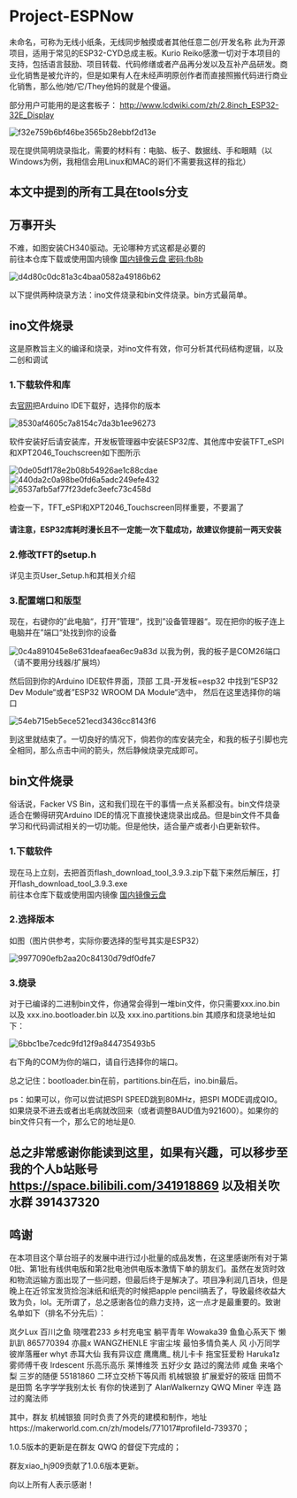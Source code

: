 # Project-ESPNow
未命名，可称为无线小纸条，无线同步触摸或者其他任意二创/开发名称
此为开源项目，适用于常见的ESP32-CYD总成主板。Kurio Reiko感激一切对于本项目的支持，包括语言鼓励、项目转载、代码修缮或者产品再分发以及互补产品研发。商业化销售是被允许的，但是如果有人在未经声明原创作者而直接照搬代码进行商业化销售，那么他/她/它/They他妈的就是个傻逼。

部分用户可能用的是这套板子：
http://www.lcdwiki.com/zh/2.8inch_ESP32-32E_Display


![f32e759b6bf46be3565b28ebbf2d13e](https://github.com/user-attachments/assets/9870ed31-667e-4ff3-ab37-1c473c22b1a5)


现在提供简明烧录指北，需要的材料有：电脑、板子、数据线、手和眼睛（以Windows为例，我相信会用Linux和MAC的哥们不需要我这样的指北）
## 本文中提到的所有工具在tools分支

## 万事开头
不难，如图安装CH340驱动。无论哪种方式这都是必要的    
前往本仓库下载或使用国内镜像 [国内镜像云盘 密码:fb8b](https://charley-x.lanzoue.com/iMFNB2ixzk1a)


![d4d80c0dc81a3c4baa0582a49186b62](https://github.com/user-attachments/assets/46b36394-1398-42ad-bf2b-eab2394cf620)

以下提供两种烧录方法：ino文件烧录和bin文件烧录。bin方式最简单。

## ino文件烧录
这是原教旨主义的编译和烧录，对ino文件有效，你可分析其代码结构逻辑，以及二创和调试

### 1.下载软件和库
去[官网](https://www.arduino.cc/en/software)把Arduino IDE下载好，选择你的版本

![8530af4605c7a8154c7da3b1ee96273](https://github.com/user-attachments/assets/0cfb522a-4bcd-4fe0-ae9b-543b141c9642)

软件安装好后请安装库，开发板管理器中安装ESP32库、其他库中安装TFT_eSPl和XPT2046_Touchscreen如下图所示

![0de05df178e2b08b54926ae1c88cdae](https://github.com/user-attachments/assets/90418fd9-bcc1-4446-a9f6-36c669638444)
![440da2c0a98be0fd6a5adc249efe432](https://github.com/user-attachments/assets/6398bf2c-6574-4ca7-817d-8f34544c15ce)
![6537afb5af77f23defc3eefc73c458d](https://github.com/user-attachments/assets/acfadf4d-358b-4e83-a0da-104a2d96e4e2)

检查一下，TFT_eSPl和XPT2046_Touchscreen同样重要，不要漏了

#### 请注意，ESP32库耗时漫长且不一定能一次下载成功，故建议你提前一两天安装

### 2.修改TFT的setup.h
详见主页User_Setup.h和其相关介绍

### 3.配置端口和版型

现在，右键你的”此电脑“，打开”管理“，找到”设备管理器“。现在把你的板子连上电脑并在”端口“处找到你的设备

![0c4a891045e8e631deafaea6ec9a83d](https://github.com/user-attachments/assets/3b208fe4-e07d-4867-b74a-26949bc55ed0)
以我为例，我的板子是COM26端口（请不要用分线器/扩展坞）

然后回到你的Arduino IDE软件界面，顶部 工具-开发板=esp32 中找到”ESP32 Dev Module“或者”ESP32 WROOM DA Module“选中，
然后在这里选择你的端口

![54eb715eb5ece521ecd3436cc8143f6](https://github.com/user-attachments/assets/5e0fd326-44cc-4df1-908c-28d41dca3d0f)

到这里就结束了。一切良好的情况下，倘若你的库安装完全，和我的板子引脚也完全相同，那么点击中间的箭头，然后静候烧录完成即可。


## bin文件烧录
俗话说，Facker VS Bin，这和我们现在干的事情一点关系都没有。bin文件烧录适合在懒得研究Arduino IDE的情况下直接快速烧录出成品。但是bin文件不具备学习和代码调试相关的一切功能。但是他快，适合量产或者小白更新软件。

### 1.下载软件
现在马上立刻，去把首页flash_download_tool_3.9.3.zip下载下来然后解压，打开flash_download_tool_3.9.3.exe   
前往本仓库下载或使用国内镜像 [国内镜像云盘](https://charley-x.lanzoue.com/iS4C82ixzllg)    


### 2.选择版本
如图（图片供参考，实际你要选择的型号其实是ESP32）

![9977090efb2aa20c84130d79df0dfe7](https://github.com/user-attachments/assets/189b8aaa-ca71-48c6-a1c4-934842593171)

### 3.烧录

对于已编译的二进制bin文件，你通常会得到一堆bin文件，你只需要xxx.ino.bin 以及 xxx.ino.bootloader.bin 以及 xxx.ino.partitions.bin
其顺序和烧录地址如下：

![6bbc1be7cedc9fd12f9a844735493b5](https://github.com/user-attachments/assets/88259832-018c-4c3b-8c12-e20f420bb7ed)

右下角的COM为你的端口，请自行选择你的端口。

总之记住：bootloader.bin在前，partitions.bin在后，ino.bin最后。

ps：如果可以，你可以尝试把SPI SPEED跳到80MHz，把SPI MODE调成QIO。如果烧录不进去或者出毛病就改回来（或者调整BAUD值为921600）。如果你的bin文件只有一个，那么它的地址是0.



## 总之非常感谢你能读到这里，如果有兴趣，可以移步至我的个人b站账号 https://space.bilibili.com/341918869 以及相关吹水群 391437320

## 鸣谢
在本项目这个草台班子的发展中进行过小批量的成品发售，在这里感谢所有对于第0批、第1批有线供电版和第2批电池供电版本激情下单的朋友们。虽然在发货时效和物流运输方面出现了一些问题，但最后终于是解决了。项目净利润几百块，但是晚上在近邻宝发货捡泡沫纸和纸壳的时候把apple pencil搞丢了，导致最终收益大致为负，lol。无所谓了，总之感谢各位的鼎力支持，这一点才是最重要的。致谢名单如下（排名不分先后）：

岚夕Lux  百川之鱼  晓嘿君233  乡村充电宝  躺平青年  Wowaka39  鱼鱼心系天下  懒趴趴  865770394  亦晨x  WANGZHENLE  宇宙尘埃  最怕多情负美人  风  小万同学  彼岸落雁er  whyt  赤耳大仙  我有异议症  鹰鹰鹰_  桃儿卡卡  拖宝狂爱粉   Haruka1z  雾师傅千夜  Irdescent  乐高乐高乐  莱博维茨  五好少女  路过的魔法师  咸鱼  来咯个梨  三岁的随便  55181860  二环立交桥下等风雨  机械银狼  扩展爱好的筱瑶  田筒不是田筒  名字学学我别太长  有你的快递到了  AlanWalkernzy  QWQ  Miner  辛连  路过的魔法师

其中，群友 机械银狼 同时负责了外壳的建模和制作，地址https://makerworld.com.cn/zh/models/771017#profileId-739370；

1.0.5版本的更新是在群友 QWQ 的督促下完成的；

群友xiao_hj909贡献了1.0.6版本更新。

向以上所有人表示感谢！


